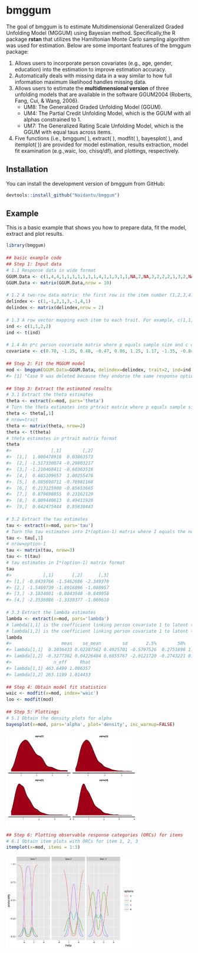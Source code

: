 
<!-- README.md is generated from README.Rmd. Please edit that file -->

# bmggum

<!-- badges: start -->
<!-- badges: end -->

The goal of bmggum is to estimate Multidimensional Generalized Graded
Unfolding Model (MGGUM) using Bayesian method. Specifically,the R
package **rstan** that utilizes the Hamiltonian Monte Carlo sampling
algorithm was used for estimation. Below are some important features of
the bmggum package:

1.  Allows users to incorporate person covariates (e.g., age, gender,
    education) into the estimation to improve estimation accuracy.
2.  Automatically deals with missing data in a way similar to how full
    information maximum likelihood handles missing data.
3.  Allows users to estimate the **multidimensional version** of three
    unfolding models that are available in the software GGUM2004
    (Roberts, Fang, Cui, & Wang, 2006).
    -   UM8: The Generalized Graded Unfolding Model (GGUM).
    -   UM4: The Partial Credit Unfolding Model, which is the GGUM with
        all alphas constrained to 1.
    -   UM7: The Generalized Rating Scale Unfolding Model, which is the
        GGUM with equal taus across items.
4.  Five functions (i.e., bmggum( ), extract( ), modfit( ), bayesplot(
    ), and itemplot( )) are provided for model estimation, results
    extraction, model fit examination (e.g.,waic, loo, chisq/df), and
    plottings, respectively.

## Installation

You can install the development version of bmggum from GitHub:

``` r
devtools::install_github("Naidantu/bmggum")
```

## Example

This is a basic example that shows you how to prepare data, fit the
model, extract and plot results.

``` r
library(bmggum)

## basic example code
## Step 1: Input data
# 1.1 Response data in wide format
GGUM.Data <- c(1,4,4,1,1,1,1,1,1,1,4,1,1,3,1,1,NA,2,NA,3,2,2,2,1,3,2,NA,2,1,1,2,1,NA,NA,NA,1,3,NA,1,2)
GGUM.Data <- matrix(GGUM.Data,nrow = 10)

# 1.2 A two-row data matrix: the first row is the item number (1,2,3,4...); the second row indicates the signs of delta for each item (-1,0,1,...). For items that have negative deltas for sure, "-1" should be assigned; for items that have positive deltas, "1" should be assigned; for items whose deltas may be either positive or negative (e.g., intermediate items), "0" should assigned. We recommend at least two positive and two negative items per trait for better estimation.
delindex <- c(1,-1,2,1,3,-1,4,1)
delindex <- matrix(delindex,nrow = 2)

# 1.3 A row vector mapping each item to each trait. For example, c(1,1,1,2,2,2) means that the first 3 items belong to trait 1 and the last 3 items belong to trait 2.
ind <- c(1,1,2,2)
ind <- t(ind)

# 1.4 An p*c person covariate matrix where p equals sample size and c equals the number of covariates. The default is NULL, meaning no person covariate.
covariate <- c(0.70, -1.25, 0.48, -0.47, 0.86, 1.25, 1.17, -1.35, -0.84, -0.55)

## Step 2: Fit the MGGUM model
mod <- bmggum(GGUM.Data=GGUM.Data, delindex=delindex, trait=2, ind=ind, option=4, model="UM8", covariate=covariate)
#> [1] "Case 9 was deleted because they endorse the same response option across all items"

## Step 3: Extract the estimated results 
# 3.1 Extract the theta estimates 
theta <- extract(x=mod, pars='theta')
# Turn the theta estimates into p*trait matrix where p equals sample size and trait equals the number of latent traits
theta <- theta[,1]
# nrow=trait
theta <- matrix(theta, nrow=2)  
theta <- t(theta)
# theta estimates in p*trait matrix format
theta
#>               [,1]        [,2]
#>  [1,]  1.000478918  0.03863573
#>  [2,] -1.517330074 -0.29803217
#>  [3,] -1.210468411 -0.60363516
#>  [4,]  0.685109657  1.00255476
#>  [5,]  0.085690711 -0.76981168
#>  [6,]  0.213125900 -0.85653665
#>  [7,]  0.879698855  0.23162129
#>  [8,]  0.009440613  0.49411920
#>  [9,]  0.642475444  0.85830443

# 3.2 Extract the tau estimates 
tau <- extract(x=mod, pars='tau')
# Turn the tau estimates into I*(option-1) matrix where I equals the number of items and option equals the number of response options
tau <- tau[,1]
# nrow=option-1
tau <- matrix(tau, nrow=3)  
tau <- t(tau)
# tau estimates in I*(option-1) matrix format
tau
#>            [,1]       [,2]      [,3]
#> [1,] -0.8439766 -1.5462686 -2.349370
#> [2,] -1.5469739 -1.8916896 -1.088957
#> [3,] -3.1834081 -0.8843948 -0.849958
#> [4,] -2.3538086 -1.3330377 -1.060610

# 3.3 Extract the lambda estimates 
lambda <- extract(x=mod, pars='lambda')
# lambda[1,1] is the coefficient linking person covariate 1 to latent trait 1
# lambda[1,2] is the coefficient linking person covariate 1 to latent trait 2
lambda
#>                   mean    se_mean        sd       2.5%        50%     97.5%
#> lambda[1,1]  0.3036433 0.02287562 0.4925701 -0.5797526  0.2751898 1.3980741
#> lambda[1,2] -0.3277382 0.04226484 0.6855767 -2.0121720 -0.2743221 0.9248035
#>                n_eff     Rhat
#> lambda[1,1] 463.6499 1.006357
#> lambda[1,2] 263.1199 1.014433

## Step 4: Obtain model fit statistics 
waic <- modfit(x=mod, index='waic')
loo <- modfit(mod)

## Step 5: Plottings
# 5.1 Obtain the density plots for alpha
bayesplot(x=mod, pars='alpha', plot='density', inc_warmup=FALSE)
```

<img src="man/figures/README-example-1.png" width="70%" />

``` r
## Step 6: Plotting observable response categories (ORCs) for items
# 6.1 Obtain item plots with ORCs for item 1, 2, 3
itemplot(x=mod, items = 1:3)
```

<img src="man/figures/README-example-2.png" width="70%" />
